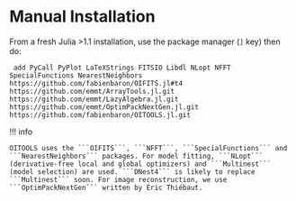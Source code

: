 # Manual Installation

From a fresh Julia >1.1 installation, use the package manager (```]``` key) then do:

``` add PyCall PyPlot LaTeXStrings FITSIO Libdl NLopt NFFT SpecialFunctions NearestNeighbors https://github.com/fabienbaron/OIFITS.jl#t4 https://github.com/emmt/ArrayTools.jl.git https://github.com/emmt/LazyAlgebra.jl.git https://github.com/emmt/OptimPackNextGen.jl.git https://github.com/fabienbaron/OITOOLS.jl.git```

!!! info

    OITOOLS uses the ```OIFITS```, ```NFFT```, ```SpecialFunctions``` and ```NearestNeighbors``` packages. For model fitting, ```NLopt``` (derivative-free local and global optimizers) and ```Multinest``` (model selection) are used. ```DNest4``` is likely to replace ```Multinest``` soon. For image reconstruction, we use ```OptimPackNextGen``` written by Éric Thiébaut.
